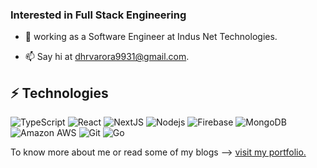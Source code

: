 ### Interested in Full Stack Engineering 

- 🔭 working as a Software Engineer at Indus Net Technologies.
<!-- - ✨ core values are creative, authenticity and independent thinking. -->
- 📫 Say hi at dhrvarora9931@gmail.com.

<!-- ### Some of my Personal Projects I've worked on - 
- [Fitness Legion Social](fitnesslegion-social.netlify.app/)
- [Fitness Legion Media](fitnesslegion-media.netlify.app/)
- [Fitness Legion Media](fitnesslegion-media.netlify.app/) -->


## ⚡ Technologies

![TypeScript](https://img.shields.io/badge/-TypeScript-black?style=flat-square&logo=typescript)
![React](https://img.shields.io/badge/-React-black?style=flat-square&logo=react)
![NextJS](https://img.shields.io/badge/-Next.js-black?style=flat-square&logo=Next.js)
![Nodejs](https://img.shields.io/badge/-Nodejs-black?style=flat-square&logo=Node.js)
![Firebase](https://img.shields.io/badge/-Firebase-black?style=flat-square&logo=firebase)
![MongoDB](https://img.shields.io/badge/-MongoDB-black?style=flat-square&logo=mongodb)
![Amazon AWS](https://img.shields.io/badge/Amazon%20AWS-black?style=flat-square&logo=amazon-aws)
![Git](https://img.shields.io/badge/-Git-black?style=flat-square&logo=git)
![Go](https://img.shields.io/badge/-Go-black?style=flat-square&logo=go)

To know more about me or read some of my blogs ⟶ [visit my portfolio.](https://dhruvarora.netlify.app/)


